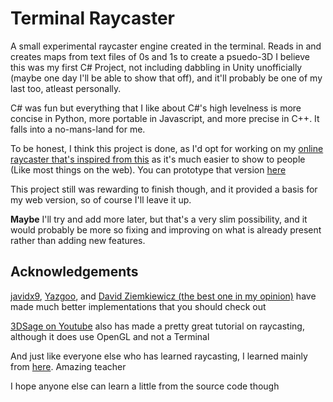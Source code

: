# Terminal Raycaster

A small experimental raycaster engine created in the terminal. Reads in and creates maps from text files of 0s and 1s to  create a psuedo-3D 
I believe this was my first C# Project, not including dabbling in Unity unofficially (maybe one day I'll be able to show that off), and it'll probably be one of my last too, atleast personally. 

C# was fun but everything that I like about C#'s high levelness is more concise in Python, more portable in Javascript, and more precise in C++. It falls into a no-mans-land for me.

To be honest, I think this project is done, as I'd opt for working on my [online raycaster that's inspired from this](https://www.github.com/cobyj33/raycaster) as it's much easier to show to people (Like most things on the web). You can prototype that version [here](https://cobyj33.github.io/raycaster)

This project still was rewarding to finish though, and it provided a basis for my web version, so of course I'll leave it up. 

**Maybe** I'll try and add more later, but that's a very slim possibility, and it would probably be more so fixing and improving on what is already present rather than adding new features.

## Acknowledgements

[javidx9](https://www.youtube.com/watch?v=HEb2akswCcw), [Yazgoo](https://www.youtube.com/watch?v=lQF-OAN2dpE), and [David Ziemkiewicz (the best one in my opinion)](https://www.youtube.com/watch?v=94YOd0gimF8) have made much better implementations that you should check out

[3DSage on Youtube](https://www.youtube.com/watch?v=gYRrGTC7GtA) also has made a pretty great tutorial on raycasting, although it does use OpenGL and not a Terminal

And just like everyone else who has learned raycasting, I learned mainly from [here](https://lodev.org/cgtutor/raycasting.html). Amazing teacher

I hope anyone else can learn a little from the source code though 
